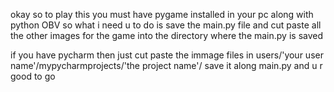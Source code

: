 
okay so to play this you must have pygame installed in your pc along with python OBV
so what i need u to do is save the main.py file
and cut paste all the other images for the game into the directory where the main.py is saved


if you have pycharm then just cut paste the immage files in users/'your user name'/mypycharmprojects/'the project name'/
save it along main.py and u r good to go
